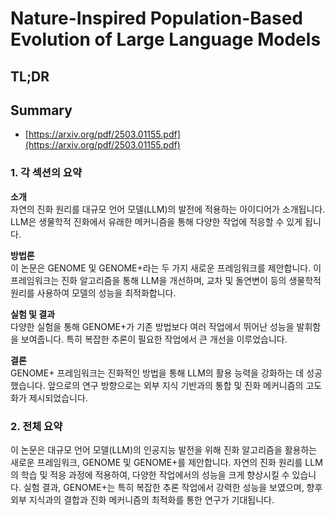 # Nature-Inspired Population-Based Evolution of Large Language Models
## TL;DR
## Summary
- [https://arxiv.org/pdf/2503.01155.pdf](https://arxiv.org/pdf/2503.01155.pdf)

### 1. 각 섹션의 요약

**소개**  
자연의 진화 원리를 대규모 언어 모델(LLM)의 발전에 적용하는 아이디어가 소개됩니다. LLM은 생물학적 진화에서 유래한 메커니즘을 통해 다양한 작업에 적응할 수 있게 됩니다.

**방법론**  
이 논문은 GENOME 및 GENOME+라는 두 가지 새로운 프레임워크를 제안합니다. 이 프레임워크는 진화 알고리즘을 통해 LLM을 개선하며, 교차 및 돌연변이 등의 생물학적 원리를 사용하여 모델의 성능을 최적화합니다.

**실험 및 결과**  
다양한 실험을 통해 GENOME+가 기존 방법보다 여러 작업에서 뛰어난 성능을 발휘함을 보여줍니다. 특히 복잡한 추론이 필요한 작업에서 큰 개선을 이루었습니다.

**결론**  
GENOME+ 프레임워크는 진화적인 방법을 통해 LLM의 활용 능력을 강화하는 데 성공했습니다. 앞으로의 연구 방향으로는 외부 지식 기반과의 통합 및 진화 메커니즘의 고도화가 제시되었습니다.

### 2. 전체 요약

이 논문은 대규모 언어 모델(LLM)의 인공지능 발전을 위해 진화 알고리즘을 활용하는 새로운 프레임워크, GENOME 및 GENOME+를 제안합니다. 자연의 진화 원리를 LLM의 학습 및 적응 과정에 적용하여, 다양한 작업에서의 성능을 크게 향상시킬 수 있습니다. 실험 결과, GENOME+는 특히 복잡한 추론 작업에서 강력한 성능을 보였으며, 향후 외부 지식과의 결합과 진화 메커니즘의 최적화를 통한 연구가 기대됩니다.